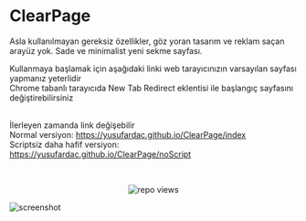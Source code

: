 # ClearPage

Asla kullanılmayan gereksiz özellikler, göz yoran tasarım ve reklam saçan arayüz yok.
Sade ve minimalist yeni sekme sayfası.<br>

Kullanmaya başlamak için aşağıdaki linki web tarayıcınızın varsayılan sayfası yapmanız yeterlidir<br>
Chrome tabanlı tarayıcıda New Tab Redirect eklentisi ile başlangıç sayfasını değiştirebilirsiniz<br>
<br>

İlerleyen zamanda link değişebilir<br>
Normal versiyon: 
https://yusufardac.github.io/ClearPage/index
<br>
Scriptsiz daha hafif versiyon: 
https://yusufardac.github.io/ClearPage/noScript



<br>
<p align="center">
    <img src="https://visitor-badge.laobi.icu/badge?page_id=yusufardac.ClearPage" alt="repo views"/>
</p>


![screenshot](https://github.com/user-attachments/assets/43f9ddf7-3421-4c34-b920-f13e2f01c991)




